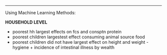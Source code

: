 



---
Using Machine Learning Methods:

**HOUSEHOLD LEVEL**
- poorest hh largest effects on fcs and consptn protein
- poorest children largestest effect consuming animal source food
- poorest children did not have largest effect on height and weight
		- hygiene + incidence of intestinal illness by wealth